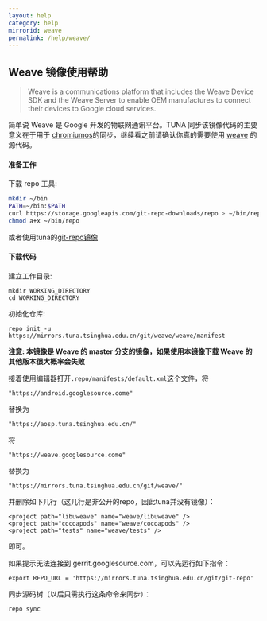 ```yaml
---
layout: help
category: help
mirrorid: weave
permalink: /help/weave/
---
```


## Weave 镜像使用帮助

> Weave is a communications platform that includes the Weave Device SDK and the Weave Server to enable OEM manufactures to connect their devices to Google cloud services.

简单说 Weave 是 Google 开发的物联网通讯平台。TUNA 同步该镜像代码的主要意义在于用于 [chromiumos](/help/chromiumos)的同步，继续看之前请确认你真的需要使用 [weave](https://developers.google.com/weave/) 的源代码。

#### 准备工作

下载 repo 工具:

```bash
mkdir ~/bin
PATH=~/bin:$PATH
curl https://storage.googleapis.com/git-repo-downloads/repo > ~/bin/repo
chmod a+x ~/bin/repo
```

或者使用tuna的[git-repo镜像](https://mirrors.tuna.tsinghua.edu.cn/help/git-repo/)

#### 下载代码

建立工作目录:

```
mkdir WORKING_DIRECTORY
cd WORKING_DIRECTORY
```

初始化仓库:

```
repo init -u https://mirrors.tuna.tsinghua.edu.cn/git/weave/weave/manifest
```

**注意: 本镜像是 Weave 的 master 分支的镜像，如果使用本镜像下载 Weave 的其他版本很大概率会失败**

接着使用编辑器打开`.repo/manifests/default.xml`这个文件，将

```
"https://android.googlesource.come"
```

替换为

```
"https://aosp.tuna.tsinghua.edu.cn/"
```

将

```
"https://weave.googlesource.come"
```

替换为

```
"https://mirrors.tuna.tsinghua.edu.cn/git/weave/"
```

并删除如下几行（这几行是非公开的repo，因此tuna并没有镜像）：

```
<project path="libuweave" name="weave/libuweave" />
<project path="cocoapods" name="weave/cocoapods" />
<project path="tests" name="weave/tests" />
```

即可。


如果提示无法连接到 gerrit.googlesource.com，可以先运行如下指令：

```
export REPO_URL = 'https://mirrors.tuna.tsinghua.edu.cn/git/git-repo'
```

同步源码树（以后只需执行这条命令来同步）：

```
repo sync
```
